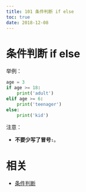 ```yaml
---
title: 101 条件判断 if else
toc: true
date: 2018-12-08
---
```

# 条件判断 if else

举例：

```py
age = 3
if age >= 18:
    print('adult')
elif age >= 6:
    print('teenager')
else:
    print('kid')
```

注意：

- **不要少写了冒号`:`**。





# 相关

- [条件判断](https://www.liaoxuefeng.com/wiki/0014316089557264a6b348958f449949df42a6d3a2e542c000/001431675624710bb20e9734ef343bbb4bd64bcd37d4b52000)
